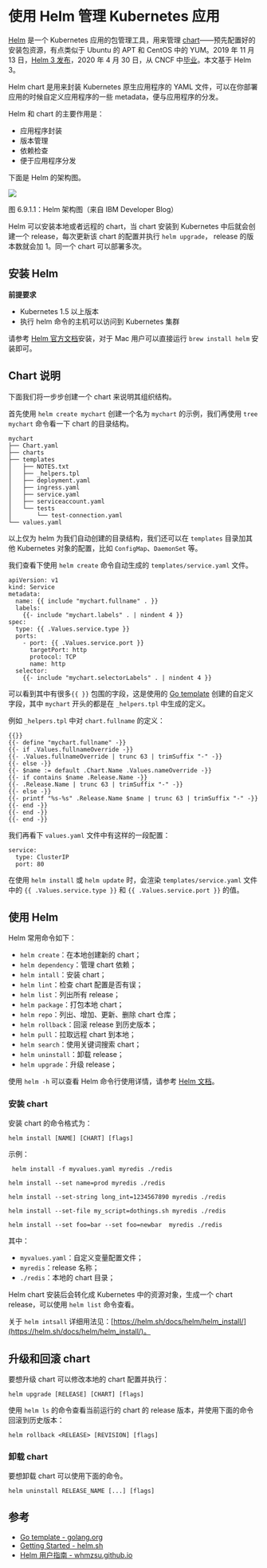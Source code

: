 # 使用 Helm 管理 Kubernetes 应用
[Helm](http://helm.sh/) 是一个 Kubernetes 应用的包管理工具，用来管理 [chart](https://github.com/helm/charts)——预先配置好的安装包资源，有点类似于 Ubuntu 的 APT 和 CentOS 中的 YUM。2019 年 11 月 13 日，[Helm 3 发布](https://helm.sh/blog/helm-3-released/)，2020 年 4 月 30 日，从 CNCF 中[毕业](https://helm.sh/blog/celebrating-helms-cncf-graduation/)。本文基于 Helm 3。

Helm chart 是用来封装 Kubernetes 原生应用程序的 YAML 文件，可以在你部署应用的时候自定义应用程序的一些 metadata，便与应用程序的分发。

Helm 和 chart 的主要作用是：

*   应用程序封装
*   版本管理
*   依赖检查
*   便于应用程序分发

下面是 Helm 的架构图。

[![](https://jimmysong.io/kubernetes-handbook/images/helm-chart.png)
](https://jimmysong.io/kubernetes-handbook/images/helm-chart.png)

图 6.9.1.1：Helm 架构图（来自 IBM Developer Blog）

Helm 可以安装本地或者远程的 chart，当 chart 安装到 Kubernetes 中后就会创建一个 release，每次更新该 chart 的配置并执行 `helm upgrade`， release 的版本数就会加 1。同一个 chart 可以部署多次。

安装 Helm
-------

**前提要求**

*   Kubernetes 1.5 以上版本
*   执行 helm 命令的主机可以访问到 Kubernetes 集群

请参考 [Helm 官方文档](https://helm.sh/docs/intro/install/)安装，对于 Mac 用户可以直接运行 `brew install helm` 安装即可。

Chart 说明
--------

下面我们将一步步创建一个 chart 来说明其组织结构。

首先使用 `helm create mychart` 创建一个名为 `mychart` 的示例，我们再使用 `tree mychart` 命令看一下 chart 的目录结构。

```
mychart
├── Chart.yaml
├── charts 
├── templates 
│   ├── NOTES.txt 
│   ├── _helpers.tpl 
│   ├── deployment.yaml 
│   ├── ingress.yaml 
│   ├── service.yaml 
│   ├── serviceaccount.yaml 
│   └── tests
│       └── test-connection.yaml
└── values.yaml 
```

以上仅为 helm 为我们自动创建的目录结构，我们还可以在 `templates` 目录加其他 Kubernetes 对象的配置，比如 `ConfigMap`、`DaemonSet` 等。

我们查看下使用 `helm create` 命令自动生成的 `templates/service.yaml` 文件。

```
apiVersion: v1
kind: Service
metadata:
  name: {{ include "mychart.fullname" . }}
  labels:
    {{- include "mychart.labels" . | nindent 4 }}
spec:
  type: {{ .Values.service.type }}
  ports:
    - port: {{ .Values.service.port }}
      targetPort: http
      protocol: TCP
      name: http
  selector:
    {{- include "mychart.selectorLabels" . | nindent 4 }} 
```

可以看到其中有很多`{{ }}` 包围的字段，这是使用的 [Go template](https://golang.org/pkg/text/template/) 创建的自定义字段，其中 `mychart` 开头的都是在 `_helpers.tpl` 中生成的定义。

例如 `_helpers.tpl` 中对 `chart.fullname` 的定义：

```
{{}}
{{- define "mychart.fullname" -}}
{{- if .Values.fullnameOverride -}}
{{- .Values.fullnameOverride | trunc 63 | trimSuffix "-" -}}
{{- else -}}
{{- $name := default .Chart.Name .Values.nameOverride -}}
{{- if contains $name .Release.Name -}}
{{- .Release.Name | trunc 63 | trimSuffix "-" -}}
{{- else -}}
{{- printf "%s-%s" .Release.Name $name | trunc 63 | trimSuffix "-" -}}
{{- end -}}
{{- end -}}
{{- end -}} 
```

我们再看下 `values.yaml` 文件中有这样的一段配置：

```
service:
  type: ClusterIP
  port: 80 
```

在使用 `helm install` 或 `helm update` 时，会渲染 `templates/service.yaml` 文件中的 `{{ .Values.service.type }}` 和 `{{ .Values.service.port }}` 的值。

使用 Helm
-------

Helm 常用命令如下：

*   `helm create`：在本地创建新的 chart；
*   `helm dependency`：管理 chart 依赖；
*   `helm intall`：安装 chart；
*   `helm lint`：检查 chart 配置是否有误；
*   `helm list`：列出所有 release；
*   `helm package`：打包本地 chart；
*   `helm repo`：列出、增加、更新、删除 chart 仓库；
*   `helm rollback`：回滚 release 到历史版本；
*   `helm pull`：拉取远程 chart 到本地；
*   `helm search`：使用关键词搜索 chart；
*   `helm uninstall`：卸载 release；
*   `helm upgrade`：升级 release；

使用 `helm -h` 可以查看 Helm 命令行使用详情，请参考 [Helm 文档](https://helm.sh/docs/helm/helm/)。

### 安装 chart

安装 chart 的命令格式为：

```
helm install [NAME] [CHART] [flags] 
```

示例：

```
 helm install -f myvalues.yaml myredis ./redis

helm install --set name=prod myredis ./redis

helm install --set-string long_int=1234567890 myredis ./redis

helm install --set-file my_script=dothings.sh myredis ./redis

helm install --set foo=bar --set foo=newbar  myredis ./redis 
```

其中：

*   `myvalues.yaml`：自定义变量配置文件；
*   `myredis`：release 名称；
*   `./redis`：本地的 chart 目录；

Helm chart 安装后会转化成 Kubernetes 中的资源对象，生成一个 chart release，可以使用 `helm list` 命令查看。

关于 `helm intsall` 详细用法见：[https://helm.sh/docs/helm/helm_install/](https://helm.sh/docs/helm/helm_install/)。

升级和回滚 chart
-----------

要想升级 chart 可以修改本地的 chart 配置并执行：

```
helm upgrade [RELEASE] [CHART] [flags] 
```

使用 `helm ls` 的命令查看当前运行的 chart 的 release 版本，并使用下面的命令回滚到历史版本：

```
helm rollback <RELEASE> [REVISION] [flags] 
```

### 卸载 chart

要想卸载 chart 可以使用下面的命令。

```
helm uninstall RELEASE_NAME [...] [flags] 
```

参考
--

*   [Go template - golang.org](https://golang.org/pkg/text/template/)
*   [Getting Started - helm.sh](https://helm.sh/docs/chart_template_guide/getting_started/)
*   [Helm 用户指南 - whmzsu.github.io](https://whmzsu.github.io/helm-doc-zh-cn/)